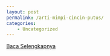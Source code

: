 ```yaml
---
layout: post
permalink: /arti-mimpi-cincin-putus/
categories:
    - Uncategorized
---
```


[Baca Selengkapnya](/02)